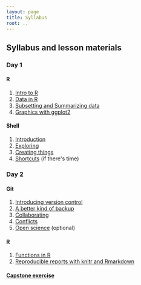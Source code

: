 ```yaml
---
layout: page
title: Syllabus
root: ..
---
```


## Syllabus and lesson materials

### Day 1

<div class="toc" markdown="1">

#### R
1. [Intro to R](R_intro_00.html)
2. [Data in R](R_intro_01_data.html)
3. [Subsetting and Summarizing data](R_intro_02_subsetting_summarizing.html)
4. [Graphics with ggplot2](ggplot2.html)

#### Shell
1. [Introduction](shell-00-intro.html)
2. [Exploring](shell-01-exploring.html)
3. [Creating things](shell-02-creating.html)
4. [Shortcuts](shell-03-shortcuts.html) (if there's time)

</div>

### Day 2

<div class="toc" markdown="1">

#### Git
1. [Introducing version control](git-00-intro.html)
2. [A better kind of backup](git-01-backup.html)
3. [Collaborating](git-02-collab.html)
4. [Conflicts](git-03-conflict.html)
5. [Open science](git-04-open.html) (optional)

#### R
1. [Functions in R](functions.html)
2. [Reproducible reports with knitr and Rmarkdown](Rmarkdown.html)

#### [Capstone exercise](capstone.html)

</div>
